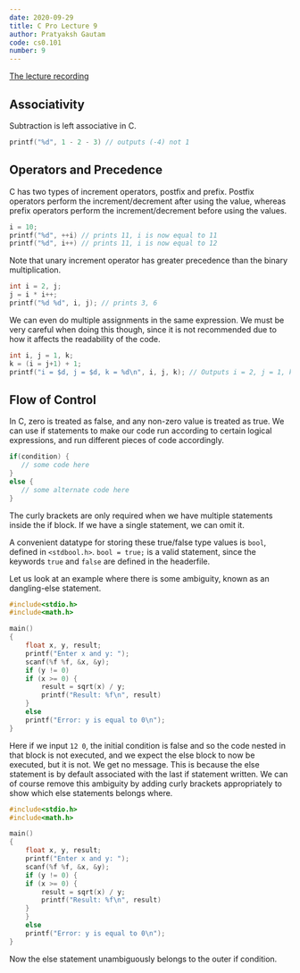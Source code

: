 ```yaml
---
date: 2020-09-29
title: C Pro Lecture 9
author: Pratyaksh Gautam
code: cs0.101
number: 9
---
```

[The lecture recording](https://youtu.be/_f8JEuWkMxE)
## Associativity

Subtraction is left associative in C.
```c
printf("%d", 1 - 2 - 3) // outputs (-4) not 1
```

## Operators and Precedence

C has two types of increment operators, postfix and prefix. Postfix operators perform the increment/decrement after using the value, whereas prefix operators perform the increment/decrement before using the values.
```c
i = 10;
printf("%d", ++i) // prints 11, i is now equal to 11
printf("%d", i++) // prints 11, i is now equal to 12
```

Note that unary increment operator has greater precedence than the binary multiplication.
```c
int i = 2, j;
j = i * i++;
printf("%d %d", i, j); // prints 3, 6
```

We can even do multiple assignments in the same expression. We must be very careful when doing this though, since it is not recommended due to how it affects the readability of the code.
```c
int i, j = 1, k;
k = (i = j+1) + 1;
printf("i = $d, j = $d, k = %d\n", i, j, k); // Outputs i = 2, j = 1, k = 3
```

## Flow of Control

In C, zero is treated as false, and any non-zero value is treated as true.
We can use if statements to make our code run according to certain logical expressions, and run different pieces of code accordingly.

 ```c
if(condition) {
    // some code here
}
else {
    // some alternate code here
}
```
The curly brackets are only required when we have multiple statements inside the if block. If we have a single statement, we can omit it.

A convenient datatype for storing these true/false type values is `bool`, defined in `<stdbool.h>`.
`bool = true;` is a valid statement, since the keywords `true` and `false` are defined in the headerfile.

Let us look at an example where there is some ambiguity, known as an dangling-else statement.
```c
#include<stdio.h>
#include<math.h>

main()
{
    float x, y, result;
    printf("Enter x and y: ");
    scanf(%f %f, &x, &y);
    if (y != 0)
	if (x >= 0) {
	    result = sqrt(x) / y;
	    printf("Result: %f\n", result)
	}
    else
	printf("Error: y is equal to 0\n");
}
```

Here if we input `12 0`, the initial condition is false and so the code nested in that block is not executed, and we expect the else block to now be executed, but it is not.
We get no message. This is because the else statement is by default associated with the last if statement written.
We can of course remove this ambiguity by adding curly brackets appropriately to show which else statements belongs where.


```c
#include<stdio.h>
#include<math.h>

main()
{
    float x, y, result;
    printf("Enter x and y: ");
    scanf(%f %f, &x, &y);
    if (y != 0) {
	if (x >= 0) {
	    result = sqrt(x) / y;
	    printf("Result: %f\n", result)
	}
    }
    else
	printf("Error: y is equal to 0\n");
}
```

Now the else statement unambiguously belongs to the outer if condition.
